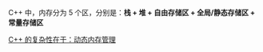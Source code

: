 C++ 中，内存分为 5 个区，分别是：**栈 + 堆 + 自由存储区 + 全局/静态存储区 + 常量存储区**

[C++ 的复杂性在于：动态内存管理](https://www.jianshu.com/p/1282b9c0bb8b)
